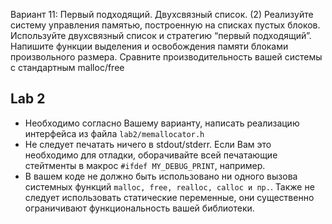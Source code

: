 Вариант 11: Первый подходящий. Двухсвязный список. (2)
Реализуйте систему управления памятью, построенную на списках пустых блоков. Используйте
двухсвязный список и стратегию “первый подходящий”.
Напишите функции выделения и освобождения памяти блоками произвольного размера.
Сравните производительность вашей системы с стандартным malloc/free

## Lab 2

- Необходимо согласно Вашему варианту, написать реализацию интерфейса из файла `lab2/memallocator.h`
- Не следует печатать ничего в stdout/stderr. Если Вам это необходимо для отладки, оборачивайте всей печатающие стейтменты в макрос `#ifdef MY_DEBUG_PRINT`, например.
- В вашем коде не должно быть использовано ни одного вызова системных функций `malloc, free, realloc, calloc и пр.`. Также не следует использовать статические переменные, они существенно ограничивают функциональность вашей библиотеки.
